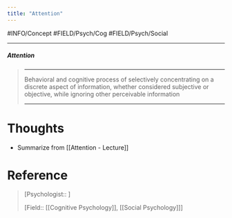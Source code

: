 ```yaml
---
title: "Attention"
---
```



#INFO/Concept #FIELD/Psych/Cog #FIELD/Psych/Social  

---


##### Attention
> ------------------------------------------------------------
> Behavioral and cognitive process of selectively concentrating on a discrete aspect of information, whether considered subjective or objective, while ignoring other perceivable information
>
> ------------------------------------------------------------

# Thoughts

- Summarize from [[Attention - Lecture]]

# Reference


> [Psychologist:: ]
> 
> [Field:: [[Cognitive Psychology]], [[Social Psychology]]]
